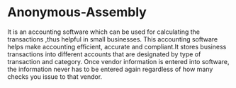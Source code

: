 # Anonymous-Assembly
It is an accounting software which can be used for calculating the transactions ,thus helpful in small businesses. This accounting software helps make accounting efficient, accurate and compliant.It stores business transactions into different accounts that are designated by type of transaction and category. Once vendor information is entered into software, the information never has to be entered again regardless of how many checks you issue to that vendor.
